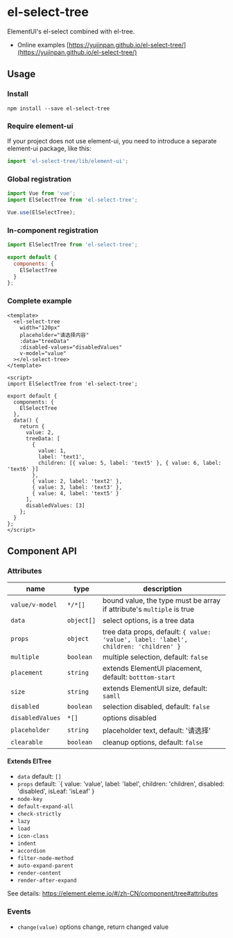 # el-select-tree

ElementUI's el-select combined with el-tree.

- Online examples [https://yujinpan.github.io/el-select-tree/](https://yujinpan.github.io/el-select-tree/)

## Usage

### Install

```
npm install --save el-select-tree
```

### Require element-ui

If your project does not use element-ui,
you need to introduce a separate element-ui package, like this:

```js
import 'el-select-tree/lib/element-ui';
```

### Global registration

```js
import Vue from 'vue';
import ElSelectTree from 'el-select-tree';

Vue.use(ElSelectTree);
```

### In-component registration

```js
import ElSelectTree from 'el-select-tree';

export default {
  components: {
    ElSelectTree
  }
};
```

### Complete example

```vue
<template>
  <el-select-tree
    width="120px"
    placeholder="请选择内容"
    :data="treeData"
    :disabled-values="disabledValues"
    v-model="value"
  ></el-select-tree>
</template>

<script>
import ElSelectTree from 'el-select-tree';

export default {
  components: {
    ElSelectTree
  },
  data() {
    return {
      value: 2,
      treeData: [
        {
          value: 1,
          label: 'text1',
          children: [{ value: 5, label: 'text5' }, { value: 6, label: 'text6' }]
        },
        { value: 2, label: 'text2' },
        { value: 3, label: 'text3' },
        { value: 4, label: 'text5' }
      ],
      disabledValues: [3]
    };
  }
};
</script>
```

## Component API

### Attributes

| name             | type       | description                                                                          |
| ---------------- | ---------- | ------------------------------------------------------------------------------------ |
| `value/v-model`  | `*/*[]`    | bound value, the type must be array if attribute's `multiple` is true                |
| `data`           | `object[]` | select options, is a tree data                                                       |
| `props`          | `object`   | tree data props, default: `{ value: 'value', label: 'label', children: 'children' }` |
| `multiple`       | `boolean`  | multiple selection, default: `false`                                                 |
| `placement`      | `string`   | extends ElementUI placement, default: `botttom-start`                                |
| `size`           | `string`   | extends ElementUI size, default: `samll`                                             |
| `disabled`       | `boolean`  | selection disabled, default: `false`                                                 |
| `disabledValues` | `*[]`      | options disabled                                                                     |
| `placeholder`    | `string`   | placeholder text, default: '请选择'                                                  |
| `clearable`      | `boolean`  | cleanup options, default: `false`                                                    |

#### Extends ElTree

- `data` default: `[]`
- `props` default: `{ value: 'value', label: 'label', children: 'children', disabled: 'disabled', isLeaf: 'isLeaf' }
- `node-key`
- `default-expand-all`
- `check-strictly`
- `lazy`
- `load`
- `icon-class`
- `indent`
- `accordion`
- `filter-node-method`
- `auto-expand-parent`
- `render-content`
- `render-after-expand`

See details: https://element.eleme.io/#/zh-CN/component/tree#attributes

### Events

- `change(value)` options change, return changed value
